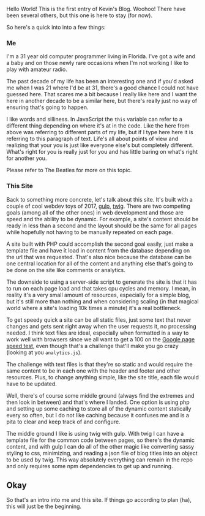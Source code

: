 Hello World! This is the first entry of Kevin's Blog. Woohoo! There have been several others, but this one is here to stay (for now).

So here's a quick into into a few things:

### Me

I'm a 31 year old computer programmer living in Florida. I've got a wife and a baby and on those newly rare occasions when I'm not working I like to play with amateur radio.

The past decade of my life has been an interesting one and if you'd asked me when I was 21 where I'd be at 31, there's a good chance I could not have guessed here. That scares me a bit because I really like here and I want the here in another decade to be a similar here, but there's really just no way of ensuring that's going to happen.

I like words and silliness. In JavaScript the `this` variable can refer to a different thing depending on where it's at in the code. Like the here from above was referring to different parts of my life, but if I type here here it is referring to this paragraph of text. Life's all about points of view and realizing that your you is just like everyone else's but completely different. What's right for you is really just for you and has little baring on what's right for another you.

Please refer to The Beatles for more on this topic.

### This Site

Back to something more concrete, let's talk about this site. It's built with a couple of cool webdev toys of 2017, [gulp](http://gulpjs.com/), [twig](https://twig.sensiolabs.org/). There are two competing goals (among all of the other ones) in web development and those are speed and the ability to be dynamic. For example, a site's content should be ready in less than a second and the layout should be the same for all pages while hopefully not having to be manually repeated on each page.

A site built with PHP could accomplish the second goal easily, just make a template file and have it load in content from the database depending on the url that was requested. That's also nice because the database can be one central location for all of the content and anything else that's going to be done on the site like comments or analytics.

The downside to using a server-side script to generate the site is that it has to run on each page load and that takes cpu cycles and memory. I mean, in reality it's a very small amount of resources, especially for a simple blog, but it's still more than nothing and when considering scaling (in that magical world where a site's loading 10k times a minute) it's a real bottleneck.

To get speedy quick a site can be all static files, just some text that never changes and gets sent right away when the user requests it, no processing needed. I think text files are ideal, especially when formatted in a way to work well with browsers since we all want to get a 100 on the [Google page speed test](https://developers.google.com/speed/pagespeed/insights/), even though that's a challenge that'll make you go crazy (looking at you `analytics.js`).

The challenge with text files is that they're so static and would require the same content to be in each one with the header and footer and other resources. Plus, to change anything simple, like the site title, each file would have to be updated.

Well, there's of course some middle ground (always find the extremes and then look in between) and that's where I landed. One option is using php and setting up some caching to store all of the dynamic content statically every so often, but I do not like caching because it confuses me and is a pita to clear and keep track of and configure.

The middle ground I like is using twig with gulp. With twig I can have a template file for the common code between pages, so there's the dynamic content, and with gulp I can do all of the other magic like converting sassy styling to css, minimizing, and reading a json file of blog titles into an object to be used by twig. This way absolutely everything can remain in the repo and only requires some npm dependencies to get up and running.


## Okay

So that's an intro into me and this site. If things go according to plan (ha), this will just be the beginning.
